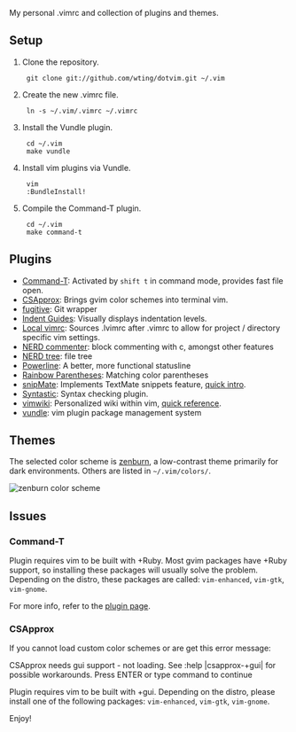 
My personal .vimrc and collection of plugins and themes.

## Setup

1. Clone the repository.

        git clone git://github.com/wting/dotvim.git ~/.vim

2. Create the new .vimrc file.

        ln -s ~/.vim/.vimrc ~/.vimrc

3. Install the Vundle plugin.

        cd ~/.vim
        make vundle

4. Install vim plugins via Vundle.

        vim
        :BundleInstall!

5. Compile the Command-T plugin.

        cd ~/.vim
        make command-t

## Plugins

- [Command-T](http://www.vim.org/scripts/script.php?script_id=3025): Activated by `shift t` in command mode, provides fast file open.
- [CSApprox](http://www.vim.org/scripts/script.php?script_id=2390): Brings gvim color schemes into terminal vim.
- [fugitive](http://www.vim.org/scripts/script.php?script_id=2975): Git wrapper
- [Indent Guides](http://www.vim.org/scripts/script.php?script_id=3361): Visually displays indentation levels.
- [Local vimrc](http://www.vim.org/scripts/script.php?script_id=441): Sources .lvimrc after .vimrc to allow for project / directory specific vim settings.
- [NERD commenter](http://www.vim.org/scripts/script.php?script_id=1218): block commenting with <leader>c<space>, amongst other features
- [NERD tree](http://www.vim.org/scripts/script.php?script_id=1658): file tree
- [Powerline](http://www.vim.org/scripts/script.php?script_id=3881): A better, more functional statusline
- [Rainbow Parentheses](http://www.vim.org/scripts/script.php?script_id=3772): Matching color parentheses
- [snipMate](http://www.vim.org/scripts/script.php?script_id=2540): Implements TextMate snippets feature, [quick intro](http://vimeo.com/3535418).
- [Syntastic](http://www.vim.org/scripts/script.php?script_id=2736): Syntax checking plugin.
- [vimwiki](http://www.vim.org/scripts/script.php?script_id=2226): Personalized wiki within vim, [quick reference](http://vimwiki.googlecode.com/hg/misc/Vimwiki1.1.1QR.pdf).
- [vundle](https://github.com/gmarik/vundle): vim plugin package management system

## Themes

The selected color scheme is [zenburn](http://slinky.imukuppi.org/zenburnpage/), a low-contrast theme primarily for dark environments. Others are listed in `~/.vim/colors/`.

![zenburn color scheme](http://slinky.imukuppi.org/wpress/wp-content/uploads/2008/04/zenburn.png "zenburn")

## Issues

### Command-T

Plugin requires vim to be built with +Ruby.  Most gvim packages have +Ruby support, so installing these packages will usually solve the problem. Depending on the distro, these packages are called: `vim-enhanced`, `vim-gtk`, `vim-gnome`.

For more info, refer to the [plugin page](http://www.vim.org/scripts/script.php?script_id=3025).

### CSApprox

If you cannot load custom color schemes or are get this error message:

CSApprox needs gui support - not loading.
See :help |csapprox-+gui| for possible workarounds.
Press ENTER or type command to continue

Plugin requires vim to be built with +gui.  Depending on the distro, please install one of the following packages: `vim-enhanced`, `vim-gtk`, `vim-gnome`.

Enjoy!
